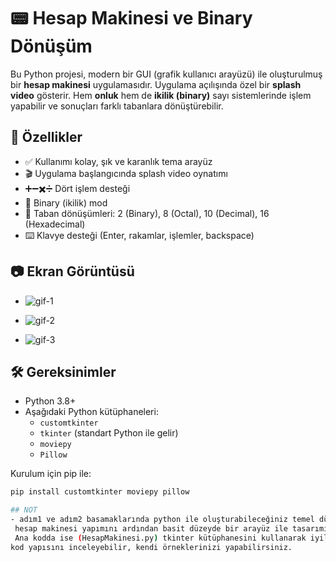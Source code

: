 # 📟 Hesap Makinesi ve Binary Dönüşüm 

Bu Python projesi, modern bir GUI (grafik kullanıcı arayüzü) ile oluşturulmuş bir **hesap makinesi** uygulamasıdır. Uygulama açılışında özel bir **splash video** gösterir. Hem **onluk** hem de **ikilik (binary)** sayı sistemlerinde işlem yapabilir ve sonuçları farklı tabanlara dönüştürebilir.

## 🚀 Özellikler

- ✅ Kullanımı kolay, şık ve karanlık tema arayüz
- 🎬 Uygulama başlangıcında splash video oynatımı
- ➕➖✖️➗ Dört işlem desteği
- 🔁 Binary (ikilik) mod
- 🔢 Taban dönüşümleri: 2 (Binary), 8 (Octal), 10 (Decimal), 16 (Hexadecimal)
- ⌨️ Klavye desteği (Enter, rakamlar, işlemler, backspace)

## 📷 Ekran Görüntüsü
- ![gif-1](https://github.com/user-attachments/assets/8c12fa2c-35c0-4360-b2f1-38f6110105df)


- ![gif-2](https://github.com/user-attachments/assets/156dd441-6726-4792-a1e3-64188eb8ec93)


- ![gif-3](https://github.com/user-attachments/assets/905f603a-c45e-45c7-b837-26853e62c520)



## 🛠 Gereksinimler

- Python 3.8+
- Aşağıdaki Python kütüphaneleri:
  - `customtkinter`
  - `tkinter` (standart Python ile gelir)
  - `moviepy`
  - `Pillow`

Kurulum için pip ile:
```bash
pip install customtkinter moviepy pillow

## NOT
- adım1 ve adım2 basamaklarında python ile oluşturabileceğiniz temel düzeyde
 hesap makinesi yapımını ardından basit düzeyde bir arayüz ile tasarımını görebilirsiniz.
 Ana kodda ise (HesapMakinesi.py) tkinter kütüphanesini kullanarak iyileştirilmiş 
kod yapısını inceleyebilir, kendi örneklerinizi yapabilirsiniz.

